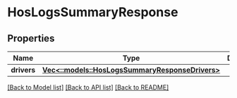 # HosLogsSummaryResponse

## Properties
Name | Type | Description | Notes
------------ | ------------- | ------------- | -------------
**drivers** | [**Vec<::models::HosLogsSummaryResponseDrivers>**](HosLogsSummaryResponse_drivers.md) |  | [optional] 

[[Back to Model list]](../README.md#documentation-for-models) [[Back to API list]](../README.md#documentation-for-api-endpoints) [[Back to README]](../README.md)


